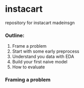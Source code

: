 # instacart
repository for instacart madeinsgn

### Outline:

1. Frame a problem
2. Start with some early preprocess
3. Understand you data with EDA
4. Build your first naive model
5. How to evaluate


### Framing a problem




